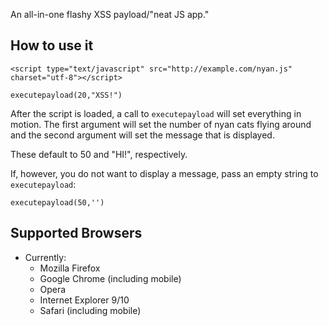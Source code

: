 An all-in-one flashy XSS payload/"neat JS app."

How to use it
-------------

`<script type="text/javascript" src="http://example.com/nyan.js" charset="utf-8"></script>`

`executepayload(20,"XSS!")`

After the script is loaded, a call to `executepayload` will set everything in motion. The first argument will set the number of nyan cats flying around and the second argument will set the message that is displayed.

These default to 50 and "HI!", respectively.

If, however, you do not want to display a message, pass an empty string to `executepayload`:

`executepayload(50,'')`

Supported Browsers
------------------

* Currently:
  *  Mozilla Firefox
  *  Google Chrome (including mobile)
  *  Opera
  *  Internet Explorer 9/10
  *  Safari (including mobile)
